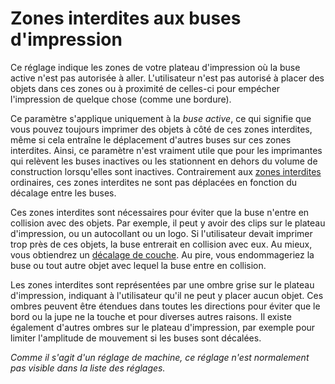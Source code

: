 Zones interdites aux buses d'impression
====
Ce réglage indique les zones de votre plateau d'impression où la buse active n'est pas autorisée à aller. L'utilisateur n'est pas autorisé à placer des objets dans ces zones ou à proximité de celles-ci pour empécher l'impression de quelque chose (comme une bordure).

Ce paramètre s'applique uniquement à la *buse active*, ce qui signifie que vous pouvez toujours imprimer des objets à côté de ces zones interdites, même si cela entraîne le déplacement d'autres buses sur ces zones interdites. Ainsi, ce paramètre n'est vraiment utile que pour les imprimantes qui relèvent les buses inactives ou les stationnent en dehors du volume de construction lorsqu'elles sont inactives. Contrairement aux [zones interdites](machine_disallowed_areas.md) ordinaires, ces zones interdites ne sont pas déplacées en fonction du décalage entre les buses.

Ces zones interdites sont nécessaires pour éviter que la buse n'entre en collision avec des objets. Par exemple, il peut y avoir des clips sur le plateau d'impression, ou un autocollant ou un logo. Si l'utilisateur devait imprimer trop près de ces objets, la buse entrerait en collision avec eux. Au mieux, vous obtiendrez un [décalage de couche](../troubleshooting/layer_shift.md). Au pire, vous endommageriez la buse ou tout autre objet avec lequel la buse entre en collision.

Les zones interdites sont représentées par une ombre grise sur le plateau d'impression, indiquant à l'utilisateur qu'il ne peut y placer aucun objet. Ces ombres peuvent être étendues dans toutes les directions pour éviter que le bord ou la jupe ne la touche et pour diverses autres raisons. Il existe également d'autres ombres sur le plateau d'impression, par exemple pour limiter l'amplitude de mouvement si les buses sont décalées.

*Comme il s'agit d'un réglage de machine, ce réglage n'est normalement pas visible dans la liste des réglages.*
